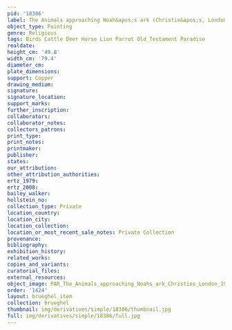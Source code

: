 ```yaml
---
pid: '18386'
label: The Animals approaching Noah&apos;s ark (Christie&apos;s, London, 1988)
object_type: Painting
genre: Religious
tags: Birds Cattle Deer Horse Lion Parrot Old_Testament Paradise
realdate: 
height_cm: '49.8'
width_cm: '79.4'
diameter_cm: 
plate_dimensions: 
support: Copper
drawing_medium: 
signature: 
signature_location: 
support_marks: 
further_inscription: 
collaborators: 
collaborator_notes: 
collectors_patrons: 
print_type: 
print_notes: 
printmaker: 
publisher: 
states: 
our_attribution: 
other_attribution_authorities: 
ertz_1979: 
ertz_2008: 
bailey_walker: 
hollstein_no: 
collection_type: Private
location_country: 
location_city: 
location_collection: 
location_or_most_recent_sale_notes: Private Collection
provenance: 
bibliography: 
exhibition_history: 
related_works: 
copies_and_variants: 
curatorial_files: 
external_resources: 
object_image: PAR_The_Animals_approaching_Noahs_ark_Christies_London_1988.jpg
order: '1424'
layout: brueghel_item
collection: brueghel
thumbnail: img/derivatives/simple/18386/thumbnail.jpg
full: img/derivatives/simple/18386/full.jpg
---
```

